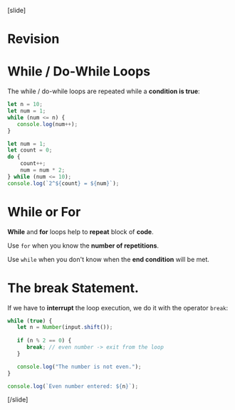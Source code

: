 [slide]
# Revision

# While / Do-While Loops
The while / do-while loops are repeated while a **condition is true**:

```js live
let n = 10;
let num = 1;
while (num <= n) {
   console.log(num++);
}
```

``` js live
let num = 1;
let count = 0;
do {
    count++;
    num = num * 2;
} while (num <= 10);
console.log(`2^${count} = ${num}`);
```

# While or For
**While** and **for** loops help to **repeat** block of **code**.

Use `for` when you know the **number of repetitions**.

Use `while` when you don't know when the **end condition** will be met.

# The break Statement.
If we have to **interrupt** the loop execution, we do it with the operator `break`:
``` js
while (true) {
   let n = Number(input.shift());
   
   if (n % 2 == 0) {
      break; // even number -> exit from the loop
   }

   console.log("The number is not even.");
}

console.log(`Even number entered: ${n}`);
```
[/slide]
